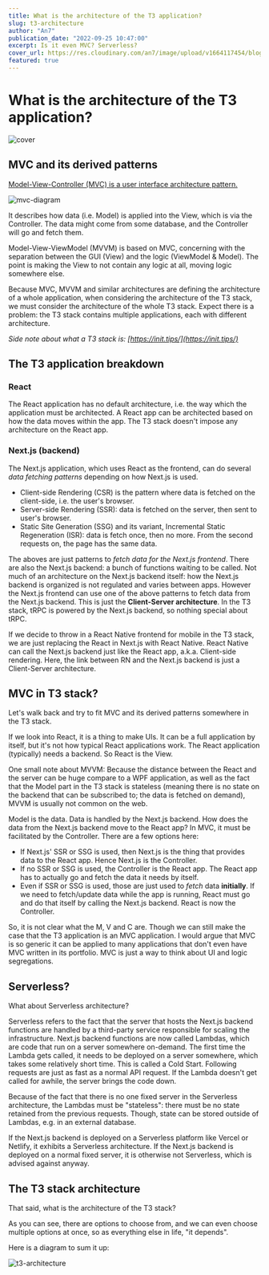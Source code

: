 ```yaml
---
title: What is the architecture of the T3 application?
slug: t3-architecture
author: "An7"
publication_date: "2022-09-25 10:47:00"
excerpt: Is it even MVC? Serverless?
cover_url: https://res.cloudinary.com/an7/image/upload/v1664117454/blog/t3-architecture_l3iakv.png
featured: true
---
```


# What is the architecture of the T3 application?

![cover](https://res.cloudinary.com/an7/image/upload/v1664117454/blog/t3-architecture_l3iakv.png)

## MVC and its derived patterns

[Model-View-Controller (MVC) is a user interface architecture
pattern.](https://developer.mozilla.org/en-US/docs/Glossary/MVC)

![mvc-diagram](https://res.cloudinary.com/an7/image/upload/v1664117552/blog/mvc-diagram_ygwmqy.png)

It describes how data (i.e. Model) is applied into the View, which is via the
Controller. The data might come from some database, and the Controller will go
and fetch them.

Model-View-ViewModel (MVVM) is based on MVC, concerning with the separation
between the GUI (View) and the logic (ViewModel & Model). The point is making
the View to not contain any logic at all, moving logic somewhere else.

Because MVC, MVVM and similar architectures are defining the architecture of a
whole application, when considering the architecture of the T3 stack, we must
consider the architecture of the whole T3 stack. Expect there is a problem: the
T3 stack contains multiple applications, each with different architecture.

_Side note about what a T3 stack is: [https://init.tips/](https://init.tips/)_

## The T3 application breakdown

### React

The React application has no default architecture, i.e. the way which the
application must be architected. A React app can be architected based on how the
data moves within the app. The T3 stack doesn't impose any architecture on the
React app.

### Next.js (backend)

The Next.js application, which uses React as the frontend, can do several _data
fetching patterns_ depending on how Next.js is used.

- Client-side Rendering (CSR) is the pattern where data is fetched on the
  client-side, i.e. the user's browser.
- Server-side Rendering (SSR): data is fetched on the server, then sent to
  user's browser.
- Static Site Generation (SSG) and its variant, Incremental Static Regeneration
  (ISR): data is fetch once, then no more. From the second requests on, the page
  has the same data.

The aboves are just patterns to _fetch data for the Next.js frontend_. There are
also the Next.js backend: a bunch of functions waiting to be called. Not much of
an architecture on the Next.js backend itself: how the Next.js backend is
organized is not regulated and varies between apps. However the Next.js frontend
can use one of the above patterns to fetch data from the Next.js backend. This
is just the **Client-Server architecture**. In the T3 stack, tRPC is powered by
the Next.js backend, so nothing special about tRPC.

If we decide to throw in a React Native frontend for mobile in the T3 stack, we
are just replacing the React in Next.js with React Native. React Native can call
the Next.js backend just like the React app, a.k.a. Client-side rendering. Here,
the link between RN and the Next.js backend is just a Client-Server
architecture.

## MVC in T3 stack?

Let's walk back and try to fit MVC and its derived patterns somewhere in the T3
stack.

If we look into React, it is a thing to make UIs. It can be a full application
by itself, but it's not how typical React applications work. The React
application (typically) needs a backend. So React is the View.

One small note about MVVM: Because the distance between the React and the server
can be huge compare to a WPF application, as well as the fact that the Model
part in the T3 stack is stateless (meaning there is no state on the backend that
can be subscribed to; the data is fetched on demand), MVVM is usually not common
on the web.

Model is the data. Data is handled by the Next.js backend. How does the data
from the Next.js backend move to the React app? In MVC, it must be facilitated
by the Controller. There are a few options here:

- If Next.js' SSR or SSG is used, then Next.js is the thing that provides data
  to the React app. Hence Next.js is the Controller.
- If no SSR or SSG is used, the Controller is the React app. The React app has
  to actually go and fetch the data it needs by itself.
- Even if SSR or SSG is used, those are just used to _fetch_ data **initially**.
  If we need to fetch/update data while the app is running, React must go and do
  that itself by calling the Next.js backend. React is now the Controller.

So, it is not clear what the M, V and C are. Though we can still make the case
that the T3 application is an MVC application. I would argue that MVC is so
generic it can be applied to many applications that don't even have MVC written
in its portfolio. MVC is just a way to think about UI and logic segregations.

## Serverless?

What about Serverless architecture?

Serverless refers to the fact that the server that hosts the Next.js backend
functions are handled by a third-party service responsible for scaling the
infrastructure. Next.js backend functions are now called Lambdas, which are code
that run on a server somewhere on-demand. The first time the Lambda gets called,
it needs to be deployed on a server somewhere, which takes some relatively short
time. This is called a Cold Start. Following requests are just as fast as a
normal API request. If the Lambda doesn't get called for awhile, the server
brings the code down.

Because of the fact that there is no one fixed server in the Serverless
architecture, the Lambdas must be "stateless": there must be no state retained
from the previous requests. Though, state can be stored outside of Lambdas, e.g.
in an external database.

If the Next.js backend is deployed on a Serverless platform like Vercel or
Netlify, it exhibits a Serverless architecture. If the Next.js backend is
deployed on a normal fixed server, it is otherwise not Serverless, which is
advised against anyway.

## The T3 stack architecture

That said, what is the architecture of the T3 stack?

As you can see, there are options to choose from, and we can even choose
multiple options at once, so as everything else in life, "it depends".

Here is a diagram to sum it up:

![t3-architecture](https://res.cloudinary.com/an7/image/upload/v1664117454/blog/t3-architecture_l3iakv.png)
